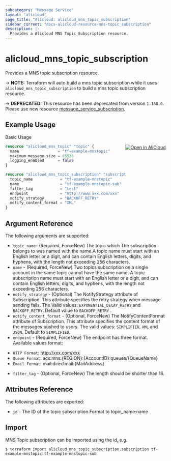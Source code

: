 ```yaml
---
subcategory: "Message Service"
layout: "alicloud"
page_title: "Alicloud: alicloud_mns_topic_subscription"
sidebar_current: "docs-alicloud-resource-mns-topic_subscription"
description: |-
  Provides a Alicloud MNS Topic Subscription resource.
---
```


# alicloud\_mns\_topic\_subscription

Provides a MNS topic subscription resource.

-> **NOTE:** Terraform will auto build a mns topic subscription  while it uses `alicloud_mns_topic_subscription` to build a mns topic subscription resource.

-> **DEPRECATED:**  This resource has been deprecated from version `1.188.0`. Please use new resource [message_service_subscription](https://www.terraform.io/docs/providers/alicloud/r/message_service_subscription).

## Example Usage
<div class="oics-button" style="float: right;margin: 0 0 -40px 0;">
  <a href="https://api.aliyun.com/api-tools/terraform?resource=alicloud_mns_topic_subscription&exampleId=93f921bc-5cd5-9cc9-fc01-e9e7af91c910c21f48a5&activeTab=example&spm=docs.r.mns_topic_subscription.0.93f921bc5c" target="_blank">
    <img alt="Open in AliCloud" src="https://img.alicdn.com/imgextra/i1/O1CN01hjjqXv1uYUlY56FyX_!!6000000006049-55-tps-254-36.svg" style="max-height: 44px; margin: 32px auto; max-width: 100%;">
  </a>
</div>

Basic Usage

```terraform
resource "alicloud_mns_topic" "topic" {
  name                 = "tf-example-mnstopic"
  maximum_message_size = 65536
  logging_enabled      = false
}

resource "alicloud_mns_topic_subscription" "subscription" {
  topic_name            = "tf-example-mnstopic"
  name                  = "tf-example-mnstopic-sub"
  filter_tag            = "test"
  endpoint              = "http://www.xxx.com/xxx"
  notify_strategy       = "BACKOFF_RETRY"
  notify_content_format = "XML"
}
```

## Argument Reference

The following arguments are supported:

* `topic_name`- (Required, ForceNew) The topic which The subscription belongs to was named with the name.A topic name must start with an English letter or a digit, and can contain English letters, digits, and hyphens, with the length not exceeding 256 characters.
* `name` - (Required, ForceNew) Two topics subscription on a single account in the same topic cannot have the same name. A topic subscription name must start with an English letter or a digit, and can contain English letters, digits, and hyphens, with the length not exceeding 256 characters.
* `notify_strategy` - (Optional) The NotifyStrategy attribute of Subscription. This attribute specifies the retry strategy when message sending fails. The Valid values: `EXPONENTIAL_DECAY_RETRY` and `BACKOFF_RETRY`. Default value to `BACKOFF_RETRY` .
* `notify_content_format` - (Optional, ForceNew) The NotifyContentFormat attribute of Subscription. This attribute specifies the content format of the messages pushed to users. The valid values: `SIMPLIFIED`, `XML` and `JSON`. Default to `SIMPLIFIED`.
* `endpoint` - (Required, ForceNew) The endpoint has three format. Available values format:
- `HTTP Format`: http://xxx.com/xxx
- `Queue Format`: acs:mns:{REGION}:{AccountID}:queues/{QueueName}
- `Email Format`: mail:directmail:{MailAddress}

* `filter_tag` - (Optional, ForceNew) The length should be shorter than 16.

## Attributes Reference

The following attributes are exported:

* `id` - The ID of the topic subscription.Format to topic_name:name

## Import

MNS Topic subscription can be imported using the id, e.g.

```shell
$ terraform import alicloud_mns_topic_subscription.subscription tf-example-mnstopic:tf-example-mnstopic-sub
```
